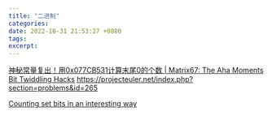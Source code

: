 ```yaml
---
title: "二进制"
categories: 
date: 2022-10-31 21:53:27 +0800
tags: 
excerpt: 
---
```





[神秘常量复出！用0x077CB531计算末尾0的个数 | Matrix67: The Aha Moments](http://www.matrix67.com/blog/archives/3985)
[Bit Twiddling Hacks](https://graphics.stanford.edu/~seander/bithacks.html)
https://projecteuler.net/index.php?section=problems&id=265

[Counting set bits in an interesting way](http://www.robalni.org/posts/20220428-counting-set-bits-in-an-interesting-way.txt)


